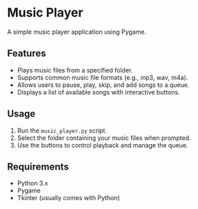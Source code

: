 # Music Player

A simple music player application using Pygame.

## Features

- Plays music files from a specified folder.
- Supports common music file formats (e.g., mp3, wav, m4a).
- Allows users to pause, play, skip, and add songs to a queue.
- Displays a list of available songs with interactive buttons.

## Usage

1. Run the `music_player.py` script.
2. Select the folder containing your music files when prompted.
3. Use the buttons to control playback and manage the queue.

## Requirements

- Python 3.x
- Pygame
- Tkinter (usually comes with Python)
